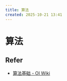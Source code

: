 ```yaml
---
title: 算法
created: 2025-10-21 13:41
---
```

<!-- markdownlint-disable MD025 -->

# 算法

## Refer

- [算法基础 - OI Wiki](https://oi-wiki.org/basic/)
